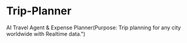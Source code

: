 # Trip-Planner
AI Travel Agent &amp; Expense Planner(Purpose: Trip planning for any city worldwide with Realtime data.") 
